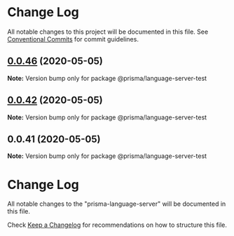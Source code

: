 # Change Log

All notable changes to this project will be documented in this file.
See [Conventional Commits](https://conventionalcommits.org) for commit guidelines.

## [0.0.46](https://github.com/prisma/vscode/compare/@prisma/language-server-test@0.0.42...@prisma/language-server-test@0.0.46) (2020-05-05)

**Note:** Version bump only for package @prisma/language-server-test





## [0.0.42](https://github.com/prisma/vscode/compare/@prisma/language-server-test@0.0.41...@prisma/language-server-test@0.0.42) (2020-05-05)

**Note:** Version bump only for package @prisma/language-server-test

## 0.0.41 (2020-05-05)

**Note:** Version bump only for package @prisma/language-server-test

# Change Log

All notable changes to the "prisma-language-server" will be documented in this file.

Check [Keep a Changelog](http://keepachangelog.com/) for recommendations on how
to structure this file.
